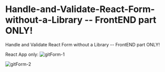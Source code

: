 # Handle-and-Validate-React-Form-without-a-Library -- FrontEND part ONLY!
Handle and Validate React Form without a Library -- FrontEND part ONLY!


React App only:
![gitForm-1](https://user-images.githubusercontent.com/73035495/210052619-91b94df3-6bc1-48c5-b101-0f562a785388.jpg)

![gitForm-2](https://user-images.githubusercontent.com/73035495/210052624-ea63c31c-a2f2-44e1-bfdd-a4187789a68c.jpg)


